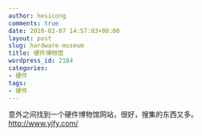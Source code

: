 ```yaml
---
author: hesicong
comments: true
date: 2010-02-07 14:57:03+00:00
layout: post
slug: hardware-museum
title: 硬件博物馆
wordpress_id: 2184
categories:
- 硬件
tags:
- 硬件
---
```


意外之间找到一个硬件博物馆网站，很好，搜集的东西又多。
http://www.yjfy.com/
